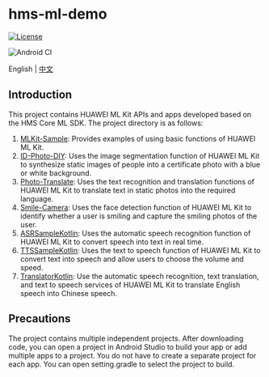 # hms-ml-demo

[![License](https://img.shields.io/badge/Docs-hmsguides-brightgreen)](https://developer.huawei.com/consumer/cn/doc/development/HMS-Guides/ml-introduction-4) 

![Android CI](https://github.com/HMS-Core/hms-ml-demo/workflows/Android%20CI/badge.svg)

English | [中文](https://github.com/HMS-Core/hms-ml-demo/blob/master/README_ZH.md)

## Introduction

This project contains HUAWEI ML Kit APIs and apps developed based on the HMS Core ML SDK. The project directory is as follows:
1. [MLKit-Sample](https://github.com/HMS-Core/hms-ml-demo/blob/master/MLKit-Sample): Provides examples of using basic functions of HUAWEI ML Kit.
2. [ID-Photo-DIY](https://github.com/HMS-Core/hms-ml-demo/blob/master/ID-Photo-DIY): Uses the image segmentation function of HUAWEI ML Kit to synthesize static images of people into a certificate photo with a blue or white background.
3. [Photo-Translate](https://github.com/HMS-Core/hms-ml-demo/blob/master/Photo-Translate): Uses the text recognition and translation functions of HUAWEI ML Kit to translate text in static photos into the required language.
4. [Smile-Camera](https://github.com/HMS-Core/hms-ml-demo/blob/master/Smile-Camera): Uses the face detection function of HUAWEI ML Kit to identify whether a user is smiling and capture the smiling photos of the user.
5. [ASRSampleKotlin](https://github.com/HMS-Core/hms-ml-demo/blob/master/ASRSampleKotlin): Uses the automatic speech recognition function of HUAWEI ML Kit to convert speech into text in real time.
6. [TTSSampleKotlin](https://github.com/HMS-Core/hms-ml-demo/blob/master/TTSSampleKotlin): Uses the text to speech function of HUAWEI ML Kit to convert text into speech and allow users to choose the volume and speed.
7. [TranslatorKotlin](https://github.com/HMS-Core/hms-ml-demo/tree/master/TranslatorKotlin): Use the automatic speech recognition, text translation, and  text to speech services of HUAWEI ML Kit to translate English speech into Chinese speech. 
## Precautions

The project contains multiple independent projects. After downloading code,
you can open a project in Android Studio to build your app or add multiple apps to a project.
You do not have to create a separate project for each app. You can open setting.gradle to select the project to build.
